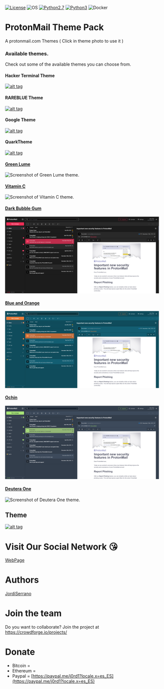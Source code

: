 [![License](https://img.shields.io/badge/License-MIT-blue.svg?style=flat-square)](https://github.com/Manisso/fsociety/blob/master/LICENSE) ![OS](https://img.shields.io/badge/Tested%20On-Linux%20|%20OSX%20|%20Windows%20|%20Android-yellowgreen.svg?style=flat-square) [![Python2.7](https://img.shields.io/badge/Python-2.7-green.svg?style=flat-square)](https://www.python.org/downloads/release/python-2714/) [![Python3](https://img.shields.io/badge/Python-3-green.svg?style=flat-square)](https://github.com/Manisso/fsociety/tree/python3) ![Docker](https://img.shields.io/docker/automated/jrottenberg/ffmpeg.svg?style=flat-square)

# ProtonMail Theme Pack

A protonmail.com Themes ( Click in theme photo to use it )

### Available themes.
Check out some of the available themes you can choose from.

#### Hacker Terminal Theme
[![alt tag](https://i.imgur.com/xnMMUO0.png)](https://github.com/j0rd1s3rr4n0/protonmail_themes/blob/master/hackertheme)

#### RAREBLUE Theme
[![alt tag](https://i.imgur.com/cxgRcXd.png)](https://github.com/j0rd1s3rr4n0/protonmail_themes/blob/master/rareblue)

#### Google Theme
[![alt tag](https://i.imgur.com/H86YU9N.png)](https://github.com/j0rd1s3rr4n0/protonmail_themes/blob/master/GoogleTheme)

#### QuarkTheme
[![alt tag](https://i.imgur.com/KX5OT7b.png)](https://github.com/csalmeida/quark/blob/master/source/v3.5.16/css/style.css)

#### [Green Lume](https://github.com/csalmeida/protonmail-themes/qthemes/green_lume/green_lume.css)
![Screenshot of Green Lume theme.](https://github.com/csalmeida/protonmail-themes/raw/master/screenshots/green_lume.gif)

#### [Vitamin C](https://github.com/csalmeida/protonmail-themes/qthemes/vitamin_c/vitamin_c.css)
![Screenshot of Vitamin C theme.](https://github.com/csalmeida/protonmail-themes/raw/master/screenshots/vitamin_c.gif)

#### [Dark Bubble Gum](https://github.com/csalmeida/protonmail-themes/qthemes/dark_bubble_gum/dark_bubble_gum.css)
![Screenshot of Dark Bubble Gum theme.](https://github.com/csalmeida/protonmail-themes/raw/master/screenshots/dark_bubble_gum.png)

#### [Blue and Orange](https://github.com/csalmeida/protonmail-themes/qthemes/blue_and_orange/blue_and_orange.css)
![Screenshot of Blue and Orange theme.](https://github.com/csalmeida/protonmail-themes/raw/master/screenshots/blue_and_orange.png)

#### [Ochin](https://github.com/csalmeida/protonmail-themes/qthemes/ochin/ochin.css)
![Screenshot of Ochin theme.](https://github.com/csalmeida/protonmail-themes/raw/master/screenshots/ochin.png)

#### [Deutera One](https://github.com/csalmeida/protonmail-themes/qthemes/deutera_one/deutera_one.css)
![Screenshot of Deutera One theme.](https://github.com/csalmeida/protonmail-themes/raw/master/screenshots/deutera_one.gif)

## Theme
[![alt tag](https://i.imgur.com/xnMMUO0.png)](URL)

# Visit Our Social Network :kissing_heart:

[WebPage](https://jordiserrano.tk)


# Authors

[JordiSerrano](https://github.com/j0rd1s3rr4n0/)



# Join the team 
 Do you want to collaborate? Join the project at https://crowdforge.io/projects/
 
 # Donate
- Bitcoin  = 
- Ethereum = 
- Paypal =  [https://paypal.me/j0rd1?locale.x=es_ES](https://paypal.me/j0rd1?locale.x=es_ES)



